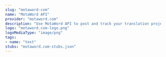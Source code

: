 ```yaml
---
slug: "motaword-com"
name: "MotaWord API"
provider: "motaword.com"
description: "Use MotaWord API to post and track your translation projects."
logo: "motaword.com-logo.png"
logoMediaType: "image/png"
tags:
- name: "text"
stubs: "motaword.com-stubs.json"
---
```

